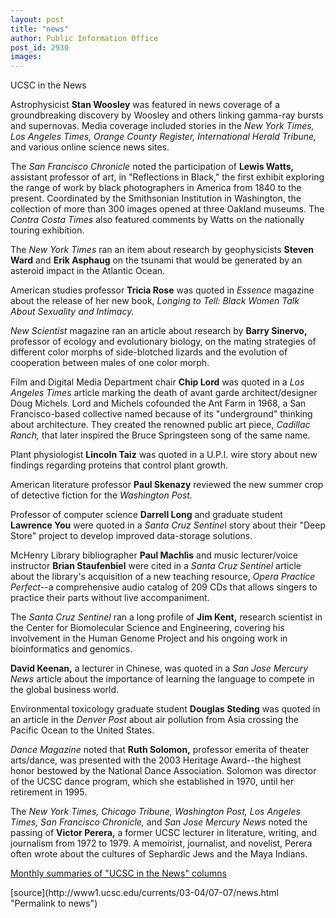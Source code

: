 ```yaml
---
layout: post
title: "news"
author: Public Information Office
post_id: 2930
images:
---
```


<p class="pagehead">
  UCSC in the News
</p>
<p>
  Astrophysicist <b>Stan Woosley</b> was featured in news coverage of a groundbreaking discovery by Woosley and others linking gamma-ray bursts and supernovas. Media coverage included stories in the <i>New York Times, Los Angeles Times, Orange County Register, International Herald Tribune,</i> and various online science news sites.
</p>
<p>
  The <i>San Francisco Chronicle</i> noted the participation of <b>Lewis Watts,</b> assistant professor of art, in "Reflections in Black," the first exhibit exploring the range of work by black photographers in America from 1840 to the present. Coordinated by the Smithsonian Institution in Washington, the collection of more than 300 images opened at three Oakland museums. The <i>Contra Costa Times</i> also featured comments by Watts on the nationally touring exhibition.<br>
</p>
<p>
  The <i>New York Times</i> ran an item about research by geophysicists <b>Steven Ward</b> and <b>Erik Asphaug</b> on the tsunami that would be generated by an asteroid impact in the Atlantic Ocean.<br>
</p>
<p>
  American studies professor <b>Tricia Rose</b> was quoted in <i>Essence</i> magazine about the release of her new book, <i>Longing to Tell: Black Women Talk About Sexuality and Intimacy.</i>
</p>
<p>
  <i>New Scientist</i> magazine ran an article about research by <b>Barry Sinervo,</b> professor of ecology and evolutionary biology, on the mating strategies of different color morphs of side-blotched lizards and the evolution of cooperation between males of one color morph.
</p>
<p>
  Film and Digital Media Department chair <b>Chip Lord</b> was quoted in a <i>Los Angeles Times</i> article marking the death of avant garde architect/designer Doug Michels. Lord and Michels cofounded the Ant Farm in 1968, a San Francisco-based collective named because of its "underground" thinking about architecture. They created the renowned public art piece, <i>Cadillac Ranch,</i> that later inspired the Bruce Springsteen song of the same name.<br>
</p>
<p>
  Plant physiologist <b>Lincoln Taiz</b> was quoted in a U.P.I. wire story about new findings regarding proteins that control plant growth.
</p>
<p>
  American literature professor <b>Paul Skenazy</b> reviewed the new summer crop of detective fiction for the <i>Washington Post.</i>
</p>
<p>
  Professor of computer science <b>Darrell Long</b> and graduate student <b>Lawrence You</b> were quoted in a <i>Santa Cruz Sentine</i>l story about their "Deep Store" project to develop improved data-storage solutions.
</p>
<p>
  McHenry Library bibliographer <b>Paul Machlis</b> and music lecturer/voice instructor <b>Brian Staufenbiel</b> were cited in a <i>Santa Cruz Sentinel</i> article about the library's acquisition of a new teaching resource, <i>Opera Practice Perfect</i>--a comprehensive audio catalog of 209 CDs that allows singers to practice their parts without live accompaniment.<br>
</p>
<p>
  The <i>Santa Cruz Sentinel</i> ran a long profile of <b>Jim Kent,</b> research scientist in the Center for Biomolecular Science and Engineering, covering his involvement in the Human Genome Project and his ongoing work in bioinformatics and genomics.<br>
</p>
<p>
  <b>David Keenan,</b> a lecturer in Chinese, was quoted in a <i>San Jose Mercury News</i> article about the importance of learning the language to compete in the global business world.
</p>
<p>
  Environmental toxicology graduate student <b>Douglas Steding</b> was quoted in an article in the <i>Denver Post</i> about air pollution from Asia crossing the Pacific Ocean to the United States.<br>
</p>
<p>
  <i>Dance Magazine</i> noted that <b>Ruth Solomon,</b> professor emerita of theater arts/dance, was presented with the 2003 Heritage Award--the highest honor bestowed by the National Dance Association. Solomon was director of the UCSC dance program, which she established in 1970, until her retirement in 1995.
</p>
<p>
  The <i>New York Times, Chicago Tribune, Washington Post, Los Angeles Times, San Francisco Chronicle,</i> and <i>San Jose Mercury News</i> noted the passing of <b>Victor Perera,</b> a former UCSC lecturer in literature, writing, and journalism from 1972 to 1979. A memoirist, journalist, and novelist, Perera often wrote about the cultures of Sephardic Jews and the Maya Indians.<br>
</p>
<p>
  <a href="http://www.ucsc.edu/news_events/media_highlights">Monthly summaries of "UCSC in the News" columns</a><br>
</p>
<p>

</p>
[source](http://www1.ucsc.edu/currents/03-04/07-07/news.html "Permalink to news")
